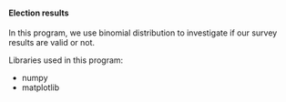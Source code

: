 #### Election results

In this program, we use binomial distribution to investigate if our survey results are valid or not.

Libraries used in this program:

- numpy
- matplotlib
